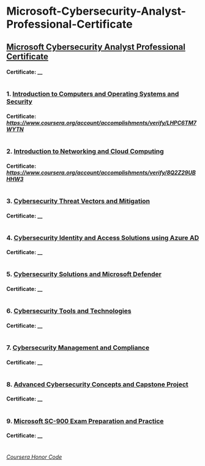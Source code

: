 # Microsoft-Cybersecurity-Analyst-Professional-Certificate

## [Microsoft Cybersecurity Analyst Professional Certificate](https://www.coursera.org/professional-certificates/microsoft-cybersecurity-analyst)
####    **Certificate:** __
#

### 1. [Introduction to Computers and Operating Systems and Security](https://www.coursera.org/learn/introduction-to-computers-and-operating-systems-and-security?specialization=microsoft-cybersecurity-analyst)

####    **Certificate:** _https://www.coursera.org/account/accomplishments/verify/LHPC6TM7WYTN_
#

### 2. [Introduction to Networking and Cloud Computing](https://www.coursera.org/learn/introduction-to-networking-and-cloud-computing?specialization=microsoft-cybersecurity-analyst)

####    **Certificate:** _https://www.coursera.org/account/accomplishments/verify/8Q2Z29UBHHW3_
#

### 3. [Cybersecurity Threat Vectors and Mitigation](https://www.coursera.org/learn/cybersecurity-threat-vectors-and-mitigation?specialization=microsoft-cybersecurity-analyst)

####    **Certificate:** __
#

### 4. [Cybersecurity Identity and Access Solutions using Azure AD](https://www.coursera.org/learn/cybersecurity-identity-and-access-solutions-with-azure-ad?specialization=microsoft-cybersecurity-analyst)

####    **Certificate:** __
#

### 5. [Cybersecurity Solutions and Microsoft Defender](https://www.coursera.org/learn/cybersecurity-solutions-and-microsoft-defender?specialization=microsoft-cybersecurity-analyst)

####    **Certificate:** __
#

### 6. [Cybersecurity Tools and Technologies](https://www.coursera.org/learn/cybersecurity-tools-and-technologies?specialization=microsoft-cybersecurity-analyst)
####    **Certificate:** __
#

### 7. [Cybersecurity Management and Compliance](https://www.coursera.org/learn/cybersecurity-management-and-compliance?specialization=microsoft-cybersecurity-analyst)
####    **Certificate:** __
#

### 8. [Advanced Cybersecurity Concepts and Capstone Project](https://www.coursera.org/learn/advanced-cybersecurity-concepts-and-capstone-project?specialization=microsoft-cybersecurity-analyst)
####    **Certificate:** __
#

### 9. [Microsoft SC-900 Exam Preparation and Practice](https://www.coursera.org/learn/microsoft-sc-900-exam-preparation-and-practice?specialization=microsoft-cybersecurity-analyst)
####    **Certificate:** __
#


[*Coursera Honor Code*](https://www.coursera.support/s/article/209818863-Coursera-Honor-Code?language=en_US)

